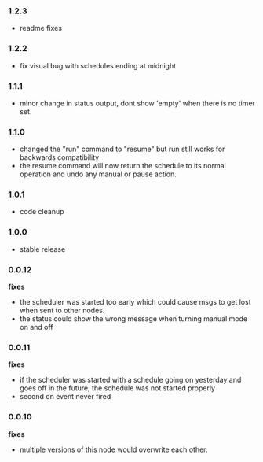 ### 1.2.3

- readme fixes

### 1.2.2

- fix visual bug with schedules ending at midnight

### 1.1.1

- minor change in status output, dont show 'empty' when there is no timer set.

### 1.1.0

- changed the "run" command to "resume" but run still works for backwards compatibility
- the resume command will now return the schedule to its normal operation and undo any manual or pause action.

### 1.0.1

- code cleanup

### 1.0.0

- stable release

### 0.0.12

**fixes**

- the scheduler was started too early which could cause msgs to get lost when sent to other nodes.
- the status could show the wrong message when turning manual mode on and off

### 0.0.11

**fixes**

- if the scheduler was started with a schedule going on yesterday and goes off in the future, the schedule was not started properly
- second on event never fired

### 0.0.10

**fixes**

- multiple versions of this node would overwrite each other. 


